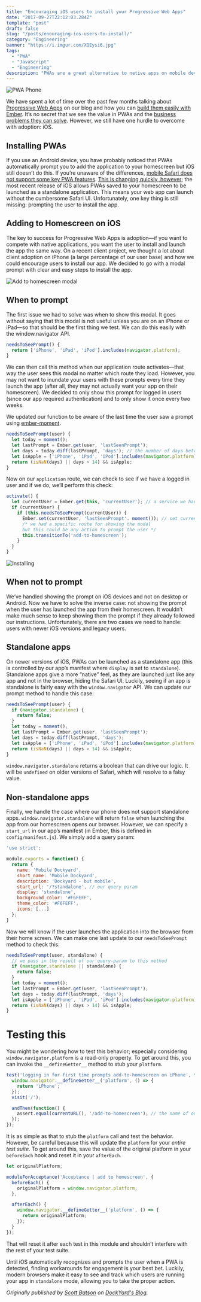 ```yaml
---
title: "Encouraging iOS users to install your Progressive Web Apps"
date: "2017-09-27T22:12:03.284Z"
template: "post"
draft: false
slug: "/posts/enouraging-ios-users-to-install/"
category: "Engineering"
banner: "https://i.imgur.com/XQEysi6.jpg"
tags:
  - "PWA"
  - "JavaScript"
  - "Engineering"
description: "PWAs are a great alternative to native apps on mobile devices but without great support on iOS, how do we encourage our users to install them?"
---
```


![PWA Phone](https://i.imgur.com/XQEysi6.jpg)

We have spent a lot of time over the past few months talking about [Progressive Web Apps](https://dockyard.com/blog/categories/pwa) on our blog and how you can [build them easily with Ember](https://dockyard.com/blog/2017/07/20/how-to-build-a-pwa-with-ember). It’s no secret that we see the value in PWAs and the [business problems they can solve](https://dockyard.com/blog/2017/05/03/five-business-problems-pwas-solve). However, we still have one hurdle to overcome with adoption: iOS.

## Installing PWAs
If you use an Android device, you have probably noticed that PWAs automatically prompt you to add the application to your homescreen but iOS still doesn’t do this. If you’re unaware of the differences, [mobile Safari does not support some key PWA features](https://dockyard.com/blog/2017/07/13/safari-ios-and-progressive-web-apps). [This is changing quickly, however](https://webkit.org/status/#specification-service-workers); the most recent release of iOS allows PWAs saved to your homescreen to be launched as a standalone application. This means your web app can launch without the cumbersome Safari UI. Unfortunately, one key thing is still missing: prompting the user to install the app.

## Adding to Homescreen on iOS
The key to success for Progressive Web Apps is adoption—if you want to compete with native applications, you want the user to install and launch the app the same way. On a recent client project, we thought a lot about client adoption on iPhone (a large percentage of our user base) and how we could encourage users to install our app. We decided to go with a modal prompt with clear and easy steps to install the app.

![Add to homescreen modal](https://i.imgur.com/gOZBWBH.png)

## When to prompt
The first issue we had to solve was when to show this modal. It goes without saying that this modal is not useful unless you are on an iPhone or iPad—so that should be the first thing we test. We can do this easily with the window.navigator API.

```javascript
needsToSeePrompt() {
  return ['iPhone', 'iPad', 'iPod'].includes(navigator.platform);
}
```

We can then call this method when our application route activates—that way the user sees this modal no matter which route they load. However, you may not want to inundate your users with these prompts every time they launch the app (after all, they may not actually want your app on their homescreen). We decided to only show this prompt for logged in users (since our app required authentication) and to only show it once every two weeks.

We updated our function to be aware of the last time the user saw a prompt using [ember-moment](https://github.com/stefanpenner/ember-moment).

```javascript
needsToSeePrompt(user) {
  let today = moment();
  let lastPrompt = Ember.get(user, 'lastSeenPrompt');
  let days = today.diff(lastPrompt, 'days'); // the number of days between now and the last prompt
  let isApple = ['iPhone', 'iPad', 'iPod'].includes(navigator.platform);
  return (isNaN(days) || days > 14) && isApple;
}
```
Now on our `application` route, we can check to see if we have a logged in user and if we do, we’ll perform this check:

```javascript
activate() {
  let currentUser = Ember.get(this, 'currentUser'); // a service we have to fetch user
  if (currentUser) {
    if (this.needsToSeePrompt(currentUser)) {
      Ember.set(currentUser, 'lastSeenPrompt'. moment()); // set current time for prompt
      /* we had a specific route for showing the modal
      but this could be any action to prompt the user */
      this.transitionTo('add-to-homescreen');
    }
  }
}
```
![Installing](https://i.imgur.com/7Zz2hEr.png)

## When not to prompt
We’ve handled showing the prompt on iOS devices and not on desktop or Android. Now we have to solve the inverse case: not showing the prompt when the user has launched the app from their homescreen. It wouldn’t make much sense to keep showing them the prompt if they already followed our instructions. Unfortunately, there are two cases we need to handle: users with newer iOS versions and legacy users.

## Standalone apps
On newer versions of iOS, PWAs can be launched as a standalone app (this is controlled by our app’s manifest where `display` is set to `standalone`). Standalone apps give a more “native” feel, as they are launched just like any app and not in the browser, hiding the Safari UI. Luckily, seeing if an app is standalone is fairly easy with the `window.navigator` API. We can update our prompt method to handle this case:

```javascript
needsToSeePrompt(user) {
  if (navigator.standalone) {
    return false;
  }
  let today = moment();
  let lastPrompt = Ember.get(user, 'lastSeenPrompt');
  let days = today.diff(lastPrompt, 'days');
  let isApple = ['iPhone', 'iPad', 'iPod'].includes(navigator.platform);
  return (isNaN(days) || days > 14) && isApple;
}
```
`window.navigator.standalone` returns a boolean that can drive our logic. It will be `undefined` on older versions of Safari, which will resolve to a falsy value.

## Non-standalone apps
Finally, we handle the case where our phone does not support standalone apps. `window.navigator.standalone` will return `false` when launching the app from our homescreen opens our browser. However, we can specify a `start_url` in our app’s manifest (in Ember, this is defined in `config/manifest.js`). We simply add a query param:


```javascript
'use strict';

module.exports = function() {
  return {
    name: 'Mobile Dockyard',
    short_name: 'Mobile Dockyard',
    description: 'Dockyard - but mobile',
    start_url: '/?standalone', // our query param
    display: 'standalone',
    background_color: '#F6FEFF',
    theme_color: '#F6FEFF',
    icons: [...]
  };
}
```

Now we will know if the user launches the application into the browser from their home screen. We can make one last update to our `needsToSeePrompt` method to check this:

```javascript
needsToSeePrompt(user, standalone) {
  // we pass in the result of our query-param to this method
  if (navigator.standalone || standalone) {
    return false;
  }
  let today = moment();
  let lastPrompt = Ember.get(user, 'lastSeenPrompt');
  let days = today.diff(lastPrompt, 'days');
  let isApple = ['iPhone', 'iPad', 'iPod'].includes(navigator.platform);
  return (isNaN(days) || days > 14) && isApple;
}
```

# Testing this
You might be wondering how to test this behavior; especially considering `window.navigator.platform` is a read-only property. To get around this, you can invoke the `__defineGetter__` method to stub your `platform`.

```javascript
test('logging in for first time prompts add-to-homescreen on iPhone', function(assert) {
  window.navigator.__defineGetter__('platform', () => {
    return 'iPhone';
  });
  visit('/');

  andThen(function() {
    assert.equal(currentURL(), '/add-to-homescreen'); // the name of our modal route
  });
});
```

It is as simple as that to stub the `platform` call and test the behavior. However, be careful because this will update the `platform` for your _entire test suite_. To get around this, save the value of the original platform in your `beforeEach` hook and reset it in your `afterEach`.

```javascript
let originalPlatform;

moduleForAcceptance('Acceptance | add to homescreen', {
  beforeEach() {
    originalPlatform = window.navigator.platform;
  },

  afterEach() {
    window.navigator.__defineGetter__('platform', () => {
      return originalPlatform;
    });
  }
});
```

That will reset it after each test in this module and shouldn’t interfere with the rest of your test suite.

Until iOS automatically recognizes and prompts the user when a PWA is detected, finding workarounds for engagement is your best bet. Luckily, modern browsers make it easy to see and track which users are running your app in `standalone` mode, allowing you to take the proper action.

*Originally published by [Scott Batson](https://github.com/sbatson5) on [DockYard's Blog](https://dockyard.com/blog/2017/09/27/encouraging-pwa-installation-on-ios).*
